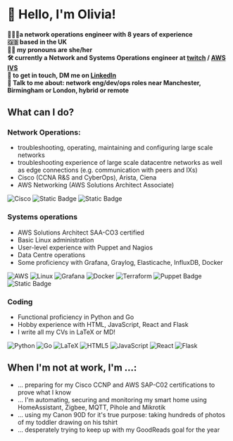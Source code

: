 # 👋 Hello, I'm Olivia! 
#### 👩🏻‍💻a network operations engineer with 8 years of experience <br> 🇬🇧 based in the UK  <br>🏳️‍🌈 my pronouns are she/her  <br> 🛠️ currently a Network and Systems Operations engineer at [twitch](https://blog.twitch.tv/en/2021/10/25/so-you-want-to-work-at-twitch-meet-the-gsoc-team-with-elliot-fenech/) / [AWS IVS](https://ivs.rocks/) <br> 🤙 to get in touch, DM me on  [LinkedIn](https://www.linkedin.com/in/oanders) <br> 📩 Talk to me about: network eng/dev/ops roles near Manchester, Birmingham or London, hybrid or remote 
## What can I do? 

### Network Operations:
  * troubleshooting, operating, maintaining and configuring large scale networks
  * troubleshooting experience of large scale datacentre networks as well as edge connections (e.g. communication with peers and IXs)
  * Cisco (CCNA R&S and CyberOps), Arista, Ciena
  * AWS Networking (AWS Solutions Architect Associate)

![Cisco](https://img.shields.io/badge/cisco-%23049fd9.svg?style=for-the-badge&logo=cisco&logoColor=black) ![Static Badge](https://img.shields.io/badge/ARISTA-ARISTA?style=for-the-badge&color=%2316335c)
![Static Badge](https://img.shields.io/badge/CIENA-CIENA?style=for-the-badge&color=%2396121b)


### Systems operations
  * AWS Solutions Architect SAA-CO3 certified   
  * Basic Linux administration
  * User-level experience with Puppet and Nagios 
  * Data Centre operations
  * Some proficiency with Grafana, Graylog, Elasticache, InfluxDB, Docker

![AWS](https://img.shields.io/badge/AWS-%23FF9900.svg?style=for-the-badge&logo=amazon-aws&logoColor=white) ![Linux](https://img.shields.io/badge/Linux-FCC624?style=for-the-badge&logo=linux&logoColor=black)  ![Grafana](https://img.shields.io/badge/grafana-%23F46800.svg?style=for-the-badge&logo=grafana&logoColor=white) ![Docker](https://img.shields.io/badge/docker-%230db7ed.svg?style=for-the-badge&logo=docker&logoColor=white) ![Terraform](https://img.shields.io/badge/terraform-%235835CC.svg?style=for-the-badge&logo=terraform&logoColor=white)
![Puppet Badge](https://img.shields.io/badge/Puppet-FFAE1A?logo=puppet&logoColor=fff&style=for-the-badge) ![Static Badge](https://img.shields.io/badge/NAGIOS-NAGIOS?style=for-the-badge&color=%238FE28D)


### Coding
  * Functional proficiency in Python and Go
  * Hobby experience with HTML, JavaScript, React and Flask
  * I write all my CVs in LaTeX or MD!
    
![Python](https://img.shields.io/badge/python-3670A0?style=for-the-badge&logo=python&logoColor=ffdd54) 
![Go](https://img.shields.io/badge/go-%2300ADD8.svg?style=for-the-badge&logo=go&logoColor=white) 
![LaTeX](https://img.shields.io/badge/latex-%23008080.svg?style=for-the-badge&logo=latex&logoColor=white)
![HTML5](https://img.shields.io/badge/html5-%23E34F26.svg?style=for-the-badge&logo=html5&logoColor=white)
![JavaScript](https://img.shields.io/badge/javascript-%23323330.svg?style=for-the-badge&logo=javascript&logoColor=%23F7DF1E)
![React](https://img.shields.io/badge/react-%2320232a.svg?style=for-the-badge&logo=react&logoColor=%2361DAFB)
![Flask](https://img.shields.io/badge/flask-%23000.svg?style=for-the-badge&logo=flask&logoColor=white)


## When I'm not at work, I'm ...:
* ... preparing for my Cisco CCNP and AWS SAP-C02 certifications to prove what I know
* ... I'm automating, securing and monitoring my smart home using HomeAssistant, Zigbee, MQTT, Pihole and Mikrotik 
* ... using my Canon 90D for it's true purpose: taking hundreds of photos of my toddler drawing on his tshirt 
* ... desperately trying to keep up with my GoodReads goal for the year 

